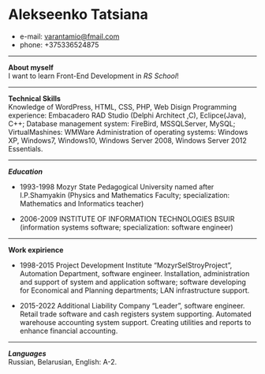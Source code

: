 Alekseenko Tatsiana
===
* e-mail: varantamio@fmail.com
* phone: +375336524875  
***

__About myself__  
I want to learn Front-End Development in *RS School*!
***
__Technical Skills__  
Knowledge of WordPress, HTML, CSS, PHP, Web Disign
Programming experience: 
Embacadero RAD Studio (Delphi Architect ,C), Eclipce(Java), C++;
Database management system: FireBird, MSSQLServer, MySQL;
VirtualMashines: WMWare
Administration of operating systems: Windows XP, Windows7, Windows10, Windows Server 2008, Windows Server 2012 Essentials.
***
___Education___  
* 1993-1998 Mozyr State Pedagogical University named after I.P.Shamyakin
(Physics and Mathematics Faculty; specialization: Mathematics and Informatics teacher)

* 2006-2009 INSTITUTE OF INFORMATION TECHNOLOGIES BSUIR
(information systems software; specialization: software engineer)
***
__Work expirience__

* 1998-2015 Project Development Institute “MozyrSelStroyProject”, 
  Automation Department, software engineer. Installation, administration and support of system and application software; software developing for Economical and Planning departments; LAN infrastructure support. 

* 2015-2022 Additional Liability Company “Leader”, 
  software engineer. Retail trade software and cash registers system supporting. Automated warehouse accounting system support. Creating utilities and reports to enhance financial accounting.
***
___Languages___  
Russian, Belarusian, English: A-2.


